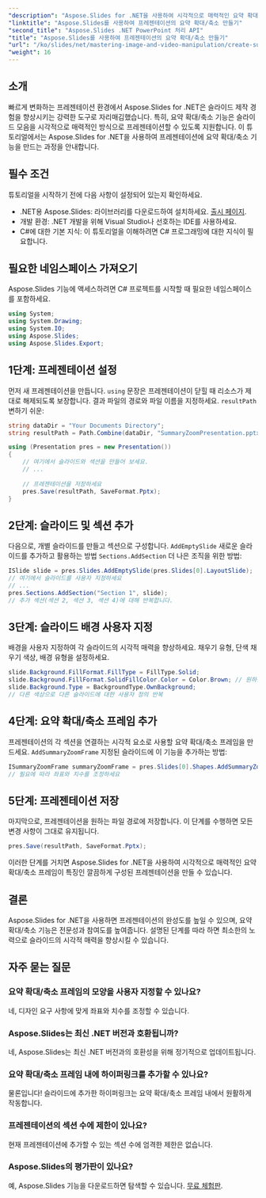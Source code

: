 ```yaml
---
"description": "Aspose.Slides for .NET을 사용하여 시각적으로 매력적인 요약 확대/축소를 만들어 프레젠테이션 실력을 향상시키는 방법을 알아보세요. 이 단계별 튜토리얼에서는 프레젠테이션 설정부터 슬라이드 사용자 지정, 인터랙티브 요소 추가까지 모든 것을 다룹니다."
"linktitle": "Aspose.Slides를 사용하여 프레젠테이션의 요약 확대/축소 만들기"
"second_title": "Aspose.Slides .NET PowerPoint 처리 API"
"title": "Aspose.Slides를 사용하여 프레젠테이션의 요약 확대/축소 만들기"
"url": "/ko/slides/net/mastering-image-and-video-manipulation/create-summary-zoom/"
"weight": 16
---
```


## 소개

빠르게 변화하는 프레젠테이션 환경에서 Aspose.Slides for .NET은 슬라이드 제작 경험을 향상시키는 강력한 도구로 자리매김했습니다. 특히, 요약 확대/축소 기능은 슬라이드 모음을 시각적으로 매력적인 방식으로 프레젠테이션할 수 있도록 지원합니다. 이 튜토리얼에서는 Aspose.Slides for .NET을 사용하여 프레젠테이션에 요약 확대/축소 기능을 만드는 과정을 안내합니다.

## 필수 조건

튜토리얼을 시작하기 전에 다음 사항이 설정되어 있는지 확인하세요.

- .NET용 Aspose.Slides: 라이브러리를 다운로드하여 설치하세요. [출시 페이지](https://releases.aspose.com/slides/net/).
- 개발 환경: .NET 개발을 위해 Visual Studio나 선호하는 IDE를 사용하세요.
- C#에 대한 기본 지식: 이 튜토리얼을 이해하려면 C# 프로그래밍에 대한 지식이 필요합니다.

## 필요한 네임스페이스 가져오기

Aspose.Slides 기능에 액세스하려면 C# 프로젝트를 시작할 때 필요한 네임스페이스를 포함하세요.

```csharp
using System;
using System.Drawing;
using System.IO;
using Aspose.Slides;
using Aspose.Slides.Export;
```

## 1단계: 프레젠테이션 설정

먼저 새 프레젠테이션을 만듭니다. `using` 문장은 프레젠테이션이 닫힐 때 리소스가 제대로 해제되도록 보장합니다. 결과 파일의 경로와 파일 이름을 지정하세요. `resultPath` 변하기 쉬운:

```csharp
string dataDir = "Your Documents Directory";
string resultPath = Path.Combine(dataDir, "SummaryZoomPresentation.pptx");

using (Presentation pres = new Presentation())
{
    // 여기에서 슬라이드와 섹션을 만들어 보세요.
    // ...
    
    // 프레젠테이션을 저장하세요
    pres.Save(resultPath, SaveFormat.Pptx);
}
```

## 2단계: 슬라이드 및 섹션 추가

다음으로, 개별 슬라이드를 만들고 섹션으로 구성합니다. `AddEmptySlide` 새로운 슬라이드를 추가하고 활용하는 방법 `Sections.AddSection` 더 나은 조직을 위한 방법:

```csharp
ISlide slide = pres.Slides.AddEmptySlide(pres.Slides[0].LayoutSlide);
// 여기에서 슬라이드를 사용자 지정하세요
// ...
pres.Sections.AddSection("Section 1", slide);
// 추가 섹션(섹션 2, 섹션 3, 섹션 4)에 대해 반복합니다.
```

## 3단계: 슬라이드 배경 사용자 지정

배경을 사용자 지정하여 각 슬라이드의 시각적 매력을 향상하세요. 채우기 유형, 단색 채우기 색상, 배경 유형을 설정하세요.

```csharp
slide.Background.FillFormat.FillType = FillType.Solid;
slide.Background.FillFormat.SolidFillColor.Color = Color.Brown; // 원하는 색상을 선택하세요
slide.Background.Type = BackgroundType.OwnBackground;
// 다른 색상으로 다른 슬라이드에 대한 사용자 정의 반복
```

## 4단계: 요약 확대/축소 프레임 추가

프레젠테이션의 각 섹션을 연결하는 시각적 요소로 사용할 요약 확대/축소 프레임을 만드세요. `AddSummaryZoomFrame` 지정된 슬라이드에 이 기능을 추가하는 방법:

```csharp
ISummaryZoomFrame summaryZoomFrame = pres.Slides[0].Shapes.AddSummaryZoomFrame(150, 50, 300, 200);
// 필요에 따라 좌표와 치수를 조정하세요
```

## 5단계: 프레젠테이션 저장

마지막으로, 프레젠테이션을 원하는 파일 경로에 저장합니다. 이 단계를 수행하면 모든 변경 사항이 그대로 유지됩니다.

```csharp
pres.Save(resultPath, SaveFormat.Pptx);
```

이러한 단계를 거치면 Aspose.Slides for .NET을 사용하여 시각적으로 매력적인 요약 확대/축소 프레임이 특징인 깔끔하게 구성된 프레젠테이션을 만들 수 있습니다.

## 결론

Aspose.Slides for .NET을 사용하면 프레젠테이션의 완성도를 높일 수 있으며, 요약 확대/축소 기능은 전문성과 참여도를 높여줍니다. 설명된 단계를 따라 하면 최소한의 노력으로 슬라이드의 시각적 매력을 향상시킬 수 있습니다.

## 자주 묻는 질문

### 요약 확대/축소 프레임의 모양을 사용자 지정할 수 있나요?
네, 디자인 요구 사항에 맞게 좌표와 치수를 조정할 수 있습니다.

### Aspose.Slides는 최신 .NET 버전과 호환됩니까?
네, Aspose.Slides는 최신 .NET 버전과의 호환성을 위해 정기적으로 업데이트됩니다.

### 요약 확대/축소 프레임 내에 하이퍼링크를 추가할 수 있나요?
물론입니다! 슬라이드에 추가한 하이퍼링크는 요약 확대/축소 프레임 내에서 원활하게 작동합니다.

### 프레젠테이션의 섹션 수에 제한이 있나요?
현재 프레젠테이션에 추가할 수 있는 섹션 수에 엄격한 제한은 없습니다.

### Aspose.Slides의 평가판이 있나요?
예, Aspose.Slides 기능을 다운로드하면 탐색할 수 있습니다. [무료 체험판](https://releases.aspose.com/).